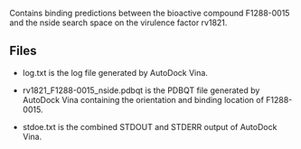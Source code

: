 Contains binding predictions between the bioactive compound F1288-0015 and the nside search space on the virulence factor rv1821.

## Files

- log.txt is the log file generated by AutoDock Vina.

- rv1821_F1288-0015_nside.pdbqt is the PDBQT file generated by AutoDock Vina containing the orientation and binding location of F1288-0015.

- stdoe.txt is the combined STDOUT and STDERR output of AutoDock Vina.

